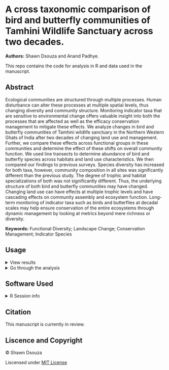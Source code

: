 # A cross taxonomic comparison of bird and butterfly communities of Tamhini Wildlife Sanctuary across two decades.

**Authors:** Shawn Dsouza and Anand Padhye.

This repo contains the code for analysis in R and data used in the manuscript.

## Abstract

Ecological communities are structured through multiple processes. Human disturbance can alter these processes at multiple spatial levels, thus changing diversity and community structure. Monitoring indicator taxa that are sensitive to environmental change offers valuable insight into both the processes that are affected as well as the efficacy conservation management to mitigate these effects. We analyze changes in bird and butterfly communities of Tamhini wildlife sanctuary in the Northern Western Ghats of India after two decades of changing land use and management. Further, we compare these effects across functional groups in these communities and determine the effect of these shifts on overall community function. We used line transects to determine abundance of bird and butterfly species across habitats and land use characteristics. We then compared our findings to previous surveys. Species diversity has increased for both taxa, however, community composition in all sites was significantly different than the previous study. The degree of trophic and habitat specializations of both was not significantly different. Thus, the underlying structure of both bird and butterfly communities may have changed. Changing land use can have effects at multiple trophic levels and have cascading effects on community assembly and ecosystem function. Long-term monitoring of indicator taxa such as birds and butterflies at decadal scales may help ensure conservation of the entire ecosystems through dynamic management by looking at metrics beyond mere richness or diversity.

**Keywords:** Functional Diversity; Landscape Change; Conservation Management; Indicator Species

## Usage

<details>
  <summary> View results </summary>
  
  The R markdown file is configured to out put an HTML document with the results of the analysis. Paste the following code in the terminal. 
  
  
  ```R
  rmarkdown::render(input = "Tamhini Manuscript.Rmd")
  ```
  *OR*
  
  Go to https://cheesesnakes.github.io/tamhini-birds-butterflies/
  
  </details>
 
 <details>
  <summary>Go through the analysis</summary>
  
   - R markdown files are best viewed in the R studio IDE.
    
   - The repo can be cloned to your github or downloaded
   
   - Before working with the file locally a portable local environment can be activated to make sure you have all the dependencies by running the code below:
   
   ```R
   renv::activate()
   renv::restore()
   ```
    
   </details>
 
 ## Software Used
<details>
  <summary> R Session info </summary>
  
  ```R                      
 version  R version 4.1.0 (2021-05-18)
 os       Ubuntu 20.10              
 Platform x86_64-pc-linux-gnu (64-bit)        
 ui       RStudio                     
 language (EN)                        
 collate  English_India.1252          
 ctype    English_India.1252          
 tz       Asia/Calcutta               
 date     2020-05-23                  
  ```

  </details>
  
## Citation

This manuscript is currently in review. 

## Liscence and Copyright
 
 © Shawn Dsouza
 
Liscensed under [MIT License](LICENSE)